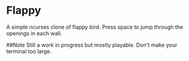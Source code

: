# Flappy

A simple ncurses clone of flappy bird.
Press space to jump through the openings in each wall.

##Note
Still a work in progress but mostly playable.
Don't make your terminal too large.
